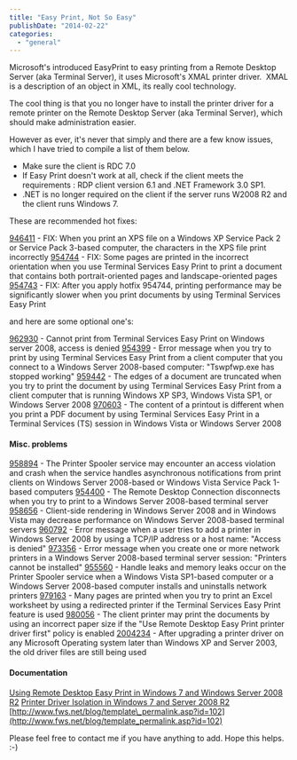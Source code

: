 ```yaml
---
title: "Easy Print, Not So Easy"
publishDate: "2014-02-22"
categories: 
  - "general"
---
```


Microsoft's introduced EasyPrint to easy printing from a Remote Desktop Server (aka Terminal Server), it uses Microsoft's XMAL printer driver.  XMAL is a description of an object in XML, its really cool technology.

The cool thing is that you no longer have to install the printer driver for a remote printer on the Remote Desktop Server (aka Terminal Server), which should make administration easier.

However as ever, it's never that simply and there are a few know issues, which I have tried to compile a list of them below.

- Make sure the client is RDC 7.0
- If Easy Print doesn't work at all, check if the client meets the requirements : RDP client version 6.1 and .NET Framework 3.0 SP1.
- .NET is no longer required on the client if the server runs W2008 R2 and the client runs Windows 7.

These are recommended hot fixes:

[946411](http://support.microsoft.com/?kbid=946411) - FIX: When you print an XPS file on a Windows XP Service Pack 2 or Service Pack 3-based computer, the characters in the XPS file print incorrectly [954744](http://support.microsoft.com/?kbid=954744) - FIX: Some pages are printed in the incorrect orientation when you use Terminal Services Easy Print to print a document that contains both portrait-oriented pages and landscape-oriented pages [954743](http://support.microsoft.com/?kbid=954743) - FIX: After you apply hotfix 954744, printing performance may be significantly slower when you print documents by using Terminal Services Easy Print

and here are some optional one's:

[962930](http://support.microsoft.com/?kbid=962930) - Cannot print from Terminal Services Easy Print on Windows server 2008, access is denied [954399](http://support.microsoft.com/?kbid=954399) - Error message when you try to print by using Terminal Services Easy Print from a client computer that you connect to a Windows Server 2008-based computer: "Tswpfwp.exe has stopped working" [959442](http://support.microsoft.com/?kbid=959442) - The edges of a document are truncated when you try to print the document by using Terminal Services Easy Print from a client computer that is running Windows XP SP3, Windows Vista SP1, or Windows Server 2008 [970603](http://support.microsoft.com/?kbid=970603) - The content of a printout is different when you print a PDF document by using Terminal Services Easy Print in a Terminal Services (TS) session in Windows Vista or Windows Server 2008

#### Misc. problems

[958894](http://support.microsoft.com/?kbid=958894) - The Printer Spooler service may encounter an access violation and crash when the service handles asynchronous notifications from print clients on Windows Server 2008-based or Windows Vista Service Pack 1-based computers [954400](http://support.microsoft.com/?kbid=954400) - The Remote Desktop Connection disconnects when you try to print to a Windows Server 2008-based terminal server [958656](http://support.microsoft.com/?kbid=958656) - Client-side rendering in Windows Server 2008 and in Windows Vista may decrease performance on Windows Server 2008-based terminal servers [960792](http://support.microsoft.com/?kbid=960792) - Error message when a user tries to add a printer in Windows Server 2008 by using a TCP/IP address or a host name: "Access is denied" [973356](http://support.microsoft.com/?kbid=973356) - Error message when you create one or more network printers in a Windows Server 2008-based terminal server session: "Printers cannot be installed" [955560](http://support.microsoft.com/?kbid=955560) - Handle leaks and memory leaks occur on the Printer Spooler service when a Windows Vista SP1-based computer or a Windows Server 2008-based computer installs and uninstalls network printers [979163](http://support.microsoft.com/?kbid=979163) - Many pages are printed when you try to print an Excel worksheet by using a redirected printer if the Terminal Services Easy Print feature is used [980056](http://support.microsoft.com/?kbid=980056) - The client printer may print the documents by using an incorrect paper size if the "Use Remote Desktop Easy Print printer driver first" policy is enabled [2004234](http://support.microsoft.com/?kbid=2004234) - After upgrading a printer driver on any Microsoft Operating system later than Windows XP and Server 2003, the old driver files are still being used

#### Documentation

[Using Remote Desktop Easy Print in Windows 7 and Windows Server 2008 R2](http://blogs.msdn.com/rds/archive/2009/09/28/using-remote-desktop-easy-print-in-windows-7-and-windows-server-2008-r2.aspx) [Printer Driver Isolation in Windows 7 and Server 2008 R2](http://blogs.sepago.de/helge/2009/04/08/printer-driver-isolation-in-windows-7-and-server-2008-r2/) [http://www.fws.net/blog/template\_permalink.asp?id=102](http://www.fws.net/blog/template_permalink.asp?id=102)

Please feel free to contact me if you have anything to add. Hope this helps. :-)

